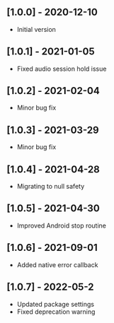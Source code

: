 ## [1.0.0] - 2020-12-10
* Initial version

## [1.0.1] - 2021-01-05
* Fixed audio session hold issue

## [1.0.2] - 2021-02-04
* Minor bug fix

## [1.0.3] - 2021-03-29
* Minor bug fix

## [1.0.4] - 2021-04-28
* Migrating to null safety

## [1.0.5] - 2021-04-30
* Improved Android stop routine

## [1.0.6] - 2021-09-01
* Added native error callback

## [1.0.7] - 2022-05-2
* Updated package settings
* Fixed deprecation warning